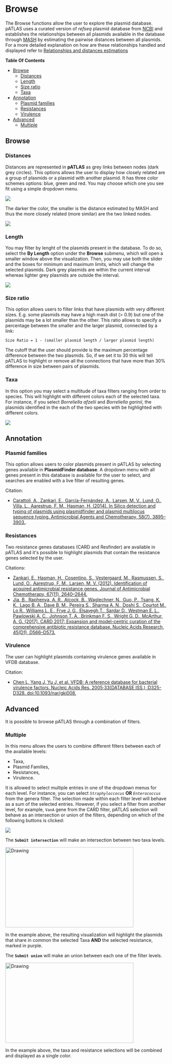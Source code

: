 # Browse

The Browse functions allow the user to explore the plasmid database.
pATLAS uses a curated version of  _refseq_ plasmid database from [NCBI](ftp://ftp.ncbi.nlm.nih.gov/refseq/release/plasmid/)
and establishes the relationships between all plasmids available in the
database through [MASH](http://mash.readthedocs.io/en/latest/) by
estimating the pairwise distances between all plasmids.
For a more detailed explanation on how are these relationships handled
and displayed refer to [Relationships and distances estimations](distances.md)

**Table Of Contents**

* [Browse](browse.md:27#browse)
    * [Distances](#distances)
    * [Length](Browse.md#length)
    * [Size ratio](#size-ratio)
    * [Taxa](Browse.md#taxa)
* [Annotation](Browse.md#annotation)
    * [Plasmid families](#plasmid-families)
    * [Resistances](#resistances)
    * [Virulence](#virulence)
* [Advanced](#advanced)
    * [Multiple](#multiple)



## Browse

### Distances

Distances are represented in **pATLAS** as grey links between nodes (dark grey 
circles). This options allows the user to display how closely related are a 
group of plasmids or a plasmid with another plasmid. It has three color 
schemes options: blue, green and red. You may choose which one you see fit
using a simple dropdown menu.

![](gitbook/images/distancedropdown.png)

The darker the color, the smaller is the distance estimated by MASH and thus
the more closely related (more similar) are the two linked nodes.

![](gitbook/images/distance_result.png)

### Length

You may filter by lenght of the plasmids present in the database. To do 
so, select the **By Length** option under the **Browse** submenu, which
will open a smaller window above the visualization. Then, you may use both 
the slider and the boxes for minimum and maximum limits, which will change the
selected plasmids. Dark grey plasmids are within the current interval whereas
lighter grey plasmids are outside the interval.
 
 ![](gitbook/images/lenght_example.png)


### Size ratio

This option allows users to filter links that have plasmids with very different
sizes. E.g. some plasmids may have a high mash dist (> 0.9) but one of the
plasmids may be a lot smaller than the other. This ratio allows
to specify a percentage between the smaller and the larger plasmid,
connected by a link:

`Size Ratio = 1 - (smaller plasmid length / larger plasmid length)`

The cutoff that the user should provide is the maximum percentage difference 
between the two plasmids. So, if we set it to 30 this will tell pATLAS to 
highlight or remove all the connections that have more than 30% difference 
in size between pairs of plasmids.

### Taxa

In this option you may select a multitude of taxa filters ranging from order
to species. This will highlight with different colors each of the selected
taxa. For instance, if you select _Borreliella afzelii_ and _Borreliella 
garinii_, the plasmids identified in the each of the two species with be
highlighted with different colors.

  ![](gitbook/images/taxa_sample.png)


## Annotation

### Plasmid families

This option allows users to color plasmids present in pATLAS by selecting 
genes available in **PlasmidFinder database**. A dropdown menu with all 
genes present in this database is available for the user to select, and
searches are enabled with a live filter of resulting genes.

Citation:
* [Carattoli, A., Zankari, E., García-Fernández, A.,
Larsen, M. V., Lund, O., Villa, L., Aarestrup, F. M., Hasman, H.
(2014). In Silico detection and typing of plasmids using plasmidfinder and
plasmid multilocus sequence typing. Antimicrobial Agents and Chemotherapy,
58(7), 3895–3903.](https://doi.org/10.1128/AAC.02412-14).

### Resistances

Two resistance genes databases (CARD and Resfinder) are available in pATLAS
and it's possible to highlight plasmids that contain the resistance genes
selected by the user.

Citations:
* [Zankari, E., Hasman, H., Cosentino, S., Vestergaard, M.,
Rasmussen, S., Lund, O., Aarestrup, F. M., Larsen, M. V. (2012).
Identification of acquired antimicrobial resistance genes. Journal of
Antimicrobial Chemotherapy, 67(11), 2640–2644.](https://doi.org/10.1093/jac/dks261)
* [Jia, B., Raphenya, A. R., Alcock, B., Waglechner, N., Guo, P.,
Tsang, K. K.,  Lago B. A., Dave B. M., Pereira S., Sharma A. N.,
Doshi S., Courtot M., Lo R., Williams L. E., Frye J. G., Elsayegh T.,
Sardar D., Westman E. L., Pawlowski A. C., Johnson T. A.,
Brinkman F. S., Wright G. D.,
 McArthur, A. G. (2017). CARD 2017: Expansion and
model-centric curation of the comprehensive antibiotic resistance
database. Nucleic Acids Research, 45(D1), D566–D573.](https://doi.org/10.1093/nar/gkw1004)

### Virulence

The user can highlight plasmids containing virulence genes available in VFDB 
database.

Citation:
* [Chen L, Yang J, Yu J, et al. VFDB: A reference database for
bacterial virulence factors. Nucleic Acids Res. 2005;33(DATABASE ISS.)
:D325-D328. doi:10.1093/nar/gki008.](https://academic.oup.com/nar/article/33/suppl_1/D325/2505203)

## Advanced

It is possible to browse pATLAS through a combination of filters. 


### Multiple

In this menu allows the users to combine different filters between each
of the available levels:

* Taxa,
* Plasmid Families,
* Resistances,
* Virulence.

It is allowed to select multiple entries in one of the dropdown menus for
each level. For instance, you can select _`Straphyloccocus`_ **OR** _`Enterococcus`_
from the genera filter. The selection made within each filter level will
behave as a sum of the selected entries. However, if you select a filter
from another level, for example, `VanA` gene from the CARD filter, pATLAS
selection will behave as an intersection or union of the filters, depending
on which of the following buttons is clicked:

![](gitbook/images/multiple_buttons.png)


The **`Submit intersection`** will make an intersection between two
taxa levels.

<img height="250" width="400" src="gitbook/images/intersection.png" alt="Drawing"/>

In the example above, the resulting visualization will highlight the
plasmids that share in common the selected Taxa **AND** the selected
resistance, marked in purple.

The **`Submit union`** will make an union between each one of the filter levels.

<img height="250" width="400" src="gitbook/images/union.png" alt="Drawing"/>

In the example above, the taxa and resistance selections will be
combined and displayed as a single color.
